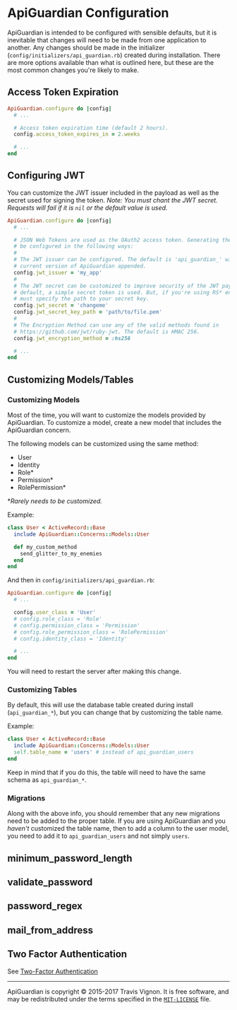 # ApiGuardian Configuration

ApiGuardian is intended to be configured with sensible defaults, but it is inevitable
that changes will need to be made from one application to another. Any changes
should be made in the initializer (`config/initializers/api_guardian.rb`) created
during installation. There are more options available than what is outlined here,
but these are the most common changes you're likely to make.

## Access Token Expiration

```rb
ApiGuardian.configure do |config|
  # ...

  # Access token expiration time (default 2 hours).
  config.access_token_expires_in = 2.weeks

  # ...
end
```

## Configuring JWT

You can customize the JWT issuer included in the payload as well as the secret
used for signing the token. *Note: You must chant the JWT secret. Requests will fail
if it is `nil` or the default value is used.*


```rb
ApiGuardian.configure do |config|
  # ...

  # JSON Web Tokens are used as the OAuth2 access token. Generating the JWT can
  # be configured in the following ways:
  #
  # The JWT issuer can be configured. The default is 'api_guardian_' with the
  # current version of ApiGuardian appended.
  config.jwt_issuer = 'my_app'
  #
  # The JWT secret can be customized to improve security of the JWT payload. By
  # default, a simple secret token is used. But, if you're using RS* encoding, you
  # must specify the path to your secret key.
  config.jwt_secret = 'changeme'
  config.jwt_secret_key_path = 'path/to/file.pem'
  #
  # The Encryption Method can use any of the valid methods found in
  # https://github.com/jwt/ruby-jwt. The default is HMAC 256.
  config.jwt_encryption_method = :hs256

  # ...
end
```

## Customizing Models/Tables

### Customizing Models

Most of the time, you will want to customize the models provided by ApiGuardian.
To customize a model, create a new model that includes the ApiGuardian concern.

The following models can be customized using the same method:

* User
* Identity
* Role*
* Permission*
* RolePermission*

\**Rarely needs to be customized.*

Example:

```rb
class User < ActiveRecord::Base
  include ApiGuardian::Concerns::Models::User

  def my_custom_method
    send_glitter_to_my_enemies
  end
end
```

And then in `config/initializers/api_guardian.rb`:

```rb
ApiGuardian.configure do |config|
  # ...

  config.user_class = 'User'
  # config.role_class = 'Role'
  # config.permission_class = 'Permission'
  # config.role_permission_class = 'RolePermission'
  # config.identity_class = 'Identity'

  # ...
end
```

You will need to restart the server after making this change.

### Customizing Tables

By default, this will use the database table created during install (`api_guardian_*`),
but you can change that by customizing the table name.

Example:

```rb
class User < ActiveRecord::Base
  include ApiGuardian::Concerns::Models::User
  self.table_name = 'users' # instead of api_guardian_users
end
```

Keep in mind that if you do this, the table will need to have the same schema as
`api_guardian_*`.

### Migrations

Along with the above info, you should remember that any new migrations need to
be added to the proper table. If you are using ApiGuardian and you *haven't*
customized the table name, then to add a column to the user model, you need to
add it to `api_guardian_users` and not simply `users`.

## minimum_password_length

## validate_password

## password_regex

## mail_from_address

## Two Factor Authentication

See [Two-Factor Authentication](../authentication/readme.md#two-factor-authentication)

---

ApiGuardian is copyright © 2015-2017 Travis Vignon. It is free software, and may be
redistributed under the terms specified in the [`MIT-LICENSE`](https://github.com/lookitsatravis/api_guardian/blob/master/MIT-LICENSE) file.
